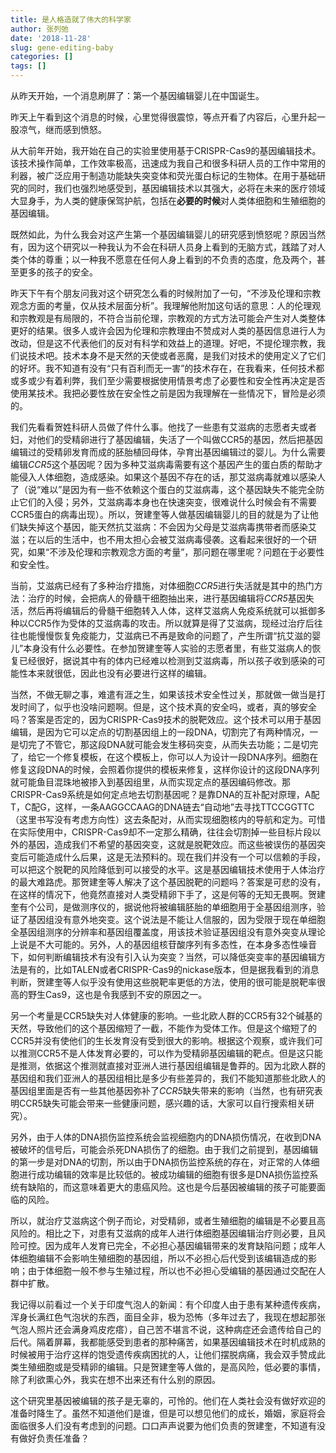 ```yaml
---
title: 是人格造就了伟大的科学家
author: 张列弛
date: '2018-11-28'
slug: gene-editing-baby
categories: []
tags: []
---
```

从昨天开始，一个消息刷屏了：第一个基因编辑婴儿在中国诞生。  

昨天上午看到这个消息的时候，心里觉得很震惊，等点开看了内容后，心里升起一股凉气，继而感到愤怒。 

从大前年开始，我开始在自己的实验里使用基于CRISPR-Cas9的基因编辑技术。该技术操作简单，工作效率极高，迅速成为我自己和很多科研人员的工作中常用的利器，被广泛应用于制造功能缺失突变体和荧光蛋白标记的生物体。在用于基础研究的同时，我们也强烈地感受到，基因编辑技术以其强大，必将在未来的医疗领域大显身手，为人类的健康保驾护航，包括在**必要的时候**对人类体细胞和生殖细胞的基因编辑。 

既然如此，为什么我会对这产生第一个基因编辑婴儿的研究感到愤怒呢？原因当然有，因为这个研究以一种我认为不会在科研人员身上看到的无脑方式，践踏了对人类个体的尊重；以一种我不愿意在任何人身上看到的不负责的态度，危及两个，甚至更多的孩子的安全。 

昨天下午有个朋友问我对这个研究怎么看的时候附加了一句，“不涉及伦理和宗教观念方面的考量，仅从技术层面分析”。我理解他附加这句话的意思：人的伦理观和宗教观是有局限的，不符合当前伦理，宗教观的方式方法可能会产生对人类整体更好的结果。很多人或许会因为伦理和宗教理由不赞成对人类的基因信息进行人为改动，但是这不代表他们的反对有科学和效益上的道理。好吧，不提伦理宗教，我们说技术吧。技术本身不是天然的天使或者恶魔，是我们对技术的使用定义了它们的好坏。我不知道有没有“只有百利而无一害”的技术存在，在我看来，任何技术都或多或少有着利弊，我们至少需要根据使用情景考虑了必要性和安全性再决定是否使用某技术。我把必要性放在安全性之前是因为我理解在一些情况下，冒险是必须的。 

我们先看看贺姓科研人员做了件什么事。他找了一些患有艾滋病的志愿者夫或者妇，对他们的受精卵进行了基因编辑，失活了一个叫做CCR5的基因，然后把基因编辑过的受精卵发育而成的胚胎植回母体，孕育出基因编辑过的婴儿。为什么需要编辑*CCR5*这个基因呢？因为多种艾滋病毒需要有这个基因产生的蛋白质的帮助才能侵入人体细胞，造成感染。如果这个基因不存在的话，那艾滋病毒就难以感染人了（说“难以”是因为有一些不依赖这个蛋白的艾滋病毒，这个基因缺失不能完全防止它们的入侵；另外，艾滋病毒本身也在快速突变，很难说什么时候会有不需要CCR5蛋白的病毒出现）。所以，贺建奎等人做基因编辑婴儿的目的就是为了让他们缺失掉这个基因，能天然抗艾滋病：不会因为父母是艾滋病毒携带者而感染艾滋；在以后的生活中，也不用太担心会被艾滋病毒侵袭。这看起来很好的一个研究，如果“不涉及伦理和宗教观念方面的考量”，那问题在哪里呢？问题在于必要性和安全性。

当前，艾滋病已经有了多种治疗措施，对体细胞*CCR5*进行失活就是其中的热门方法：治疗的时候，会把病人的骨髓干细胞抽出来，进行基因编辑将*CCR5*基因失活，然后再将编辑后的骨髓干细胞转入人体，这样艾滋病人免疫系统就可以抵御多种以CCR5作为受体的艾滋病毒的攻击。所以就算是得了艾滋病，现经过治疗后往往也能慢慢恢复免疫能力，艾滋病已不再是致命的问题了，产生所谓“抗艾滋的婴儿”本身没有什么必要性。在参加贺建奎等人实验的志愿者里，有些艾滋病人的恢复已经很好，据说其中有的体内已经难以检测到艾滋病毒，所以孩子收到感染的可能性本来就很低，因此也没有必要进行这样的编辑。 

当然，不做无聊之事，难遣有涯之生，如果该技术安全性过关，那就做一做当是打发时间了，似乎也没啥问题啊。但是，这个技术真的安全吗，或者，真的够安全吗？答案是否定的，因为CRISPR-Cas9技术的脱靶效应。这个技术可以用于基因编辑，是因为它可以定点的切割基因组上的一段DNA，切割完了有两种情况，一是切完了不管它，那这段DNA就可能会发生移码突变，从而失去功能；二是切完了，给它一个修复模板，在这个模板上，你可以人为设计一段DNA序列。细胞在修复这段DNA的时候，会照着你提供的模板来修复，这样你设计的这段DNA序列就可能鱼目混珠地被掺入到基因组里，从而实现定点的基因编码修改。那CRISPR-Cas9系统是如何定点地去切割基因呢？是靠DNA的互补配对原理，A配T，C配G，这样，一条AAGGCCAAG的DNA链去“自动地”去寻找TTCCGGTTC（这里书写没有考虑方向性）这去条配对，从而实现细胞核内的导航和定为。可惜在实际使用中，CRISPR-Cas9却不一定那么精确，往往会切割掉一些目标片段以外的基因，造成我们不希望的基因突变，这就是脱靶效应。而这些被误伤的基因突变后可能造成什么后果，这是无法预料的。现在我们并没有一个可以信赖的手段，可以把这个脱靶的风险降低到可以接受的水平。这是基因编辑技术使用于人体治疗的最大难路虎。那贺建奎等人解决了这个基因脱靶的问题吗？答案是可悲的没有，在这样的情况下，他竟然直接对人类受精卵下手了，这是何等的无知无畏啊。贺建奎有个公司，是做测序仪的，据说他将被编辑胚胎的单细胞用于全基因组测序，验证了基因组没有意外地突变。这个说法是不能让人信服的，因为受限于现在单细胞全基因组测序的分辨率和基因组覆盖度，用该技术验证基因组没有意外突变从理论上说是不大可能的。另外，人的基因组核苷酸序列有多态性，在本身多态性噪音下，如何判断编辑技术有没有引入认为突变？当然，可以降低突变率的基因编辑方法是有的，比如TALEN或者CRISPR-Cas9的nickase版本，但是据我看到的消息判断，贺建奎等人似乎没有使用这些脱靶率更低的方法，使用的很可能是脱靶率很高的野生Cas9，这也是令我感到不安的原因之一。

另一个考量是CCR5缺失对人体健康的影响。一些北欧人群的CCR5有32个碱基的天然，导致他们的这个基因缩短了一截，不能作为受体工作。但是这个缩短了的CCR5并没有使他们的生长发育没有受到很大的影响。根据这个观察，或许我们可以推测CCR5不是人体发育必要的，可以作为受精卵基因编辑的靶点。但是这只能是推测，依据这个推测就直接对亚洲人进行基因组编辑是鲁莽的。因为北欧人群的基因组和我们亚洲人的基因组相比是多少有些差异的，我们不能知道那些北欧人的基因组里面是否有一些其他基因弥补了*CCR5*缺失带来的影响（当然，也有研究表明CCR5缺失可能会带来一些健康问题，感兴趣的话，大家可以自行搜索相关研究）。 

另外，由于人体的DNA损伤监控系统会监视细胞内的DNA损伤情况，在收到DNA被破坏的信号后，可能会杀死DNA损伤了的细胞。由于我们之前提到，基因编辑的第一步是对DNA的切割，所以由于DNA损伤监控系统的存在，对正常的人体细胞进行成功编辑的效率是比较低的。被成功编辑的细胞有很多是DNA损伤监控系统有缺陷的，而这意味着更大的患癌风险。这也是今后基因被编辑的孩子可能要面临的风险。

所以，就治疗艾滋病这个例子而论，对受精卵，或者生殖细胞的编辑是不必要且高风险的。相比之下，对患有艾滋病的成年人进行体细胞基因编辑治疗则必要，且风险可控。因为成年人发育已完全，不必担心基因编辑带来的发育缺陷问题；成年人体细胞编辑不会影响生殖细胞的基因组，所以不必担心后代受到该编辑造成的影响；由于体细胞一般不参与生殖过程，所以也不必担心受编辑的基因通过交配在人群中扩散。  

我记得以前看过一个关于印度气泡人的新闻：有个印度人由于患有某种遗传疾病，浑身长满红色气泡状的东西，面目全非，极为恐怖（多年过去了，我现在想起那张气泡人照片还会满身鸡皮疙瘩），自己苦不堪言不说，这种病症还会遗传给自己的后代。隔着屏幕，我都能感受到患者的那种痛苦，如果基因编辑技术在时机成熟的时候被用于治疗这样的饱受遗传疾病困扰的人，让他们摆脱病痛，我会双手赞成此类生殖细胞或是受精卵的编辑。只是贺建奎等人做的，是高风险，低必要的事情，除了利欲熏心外，我实在想不出来还有什么别的原因。

这个研究里基因被编辑的孩子是无辜的，可怜的。他们在人类社会没有做好欢迎的准备时降生了。虽然不知道他们是谁，但是可以想见他们的成长，婚姻，家庭将会面临很多人们没有考虑到的问题。口口声声说要为他们负责的贺建奎，不知道有没有做好负责任准备？ 
























